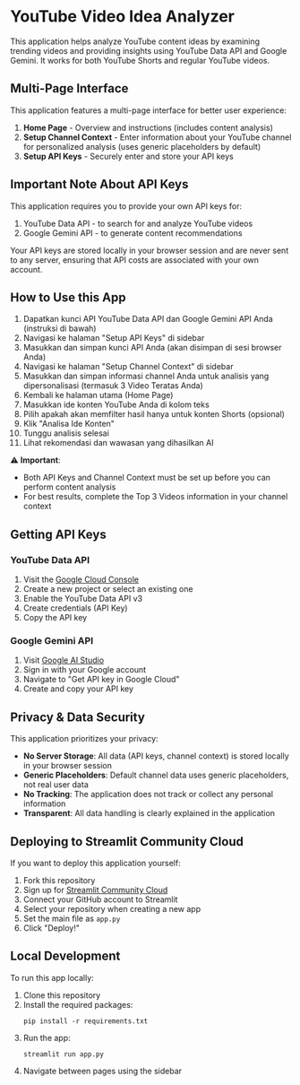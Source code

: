 # YouTube Video Idea Analyzer

This application helps analyze YouTube content ideas by examining trending videos and providing insights using YouTube Data API and Google Gemini. It works for both YouTube Shorts and regular YouTube videos.

## Multi-Page Interface

This application features a multi-page interface for better user experience:

1. **Home Page** - Overview and instructions (includes content analysis)
2. **Setup Channel Context** - Enter information about your YouTube channel for personalized analysis (uses generic placeholders by default)
3. **Setup API Keys** - Securely enter and store your API keys

## Important Note About API Keys

This application requires you to provide your own API keys for:
1. YouTube Data API - to search for and analyze YouTube videos
2. Google Gemini API - to generate content recommendations

Your API keys are stored locally in your browser session and are never sent to any server, ensuring that API costs are associated with your own account.

## How to Use this App

1. Dapatkan kunci API YouTube Data API dan Google Gemini API Anda (instruksi di bawah)
2. Navigasi ke halaman "Setup API Keys" di sidebar
3. Masukkan dan simpan kunci API Anda (akan disimpan di sesi browser Anda)
4. Navigasi ke halaman "Setup Channel Context" di sidebar
5. Masukkan dan simpan informasi channel Anda untuk analisis yang dipersonalisasi (termasuk 3 Video Teratas Anda)
6. Kembali ke halaman utama (Home Page)
7. Masukkan ide konten YouTube Anda di kolom teks
8. Pilih apakah akan memfilter hasil hanya untuk konten Shorts (opsional)
9. Klik "Analisa Ide Konten"
10. Tunggu analisis selesai
11. Lihat rekomendasi dan wawasan yang dihasilkan AI

⚠️ **Important**: 
- Both API Keys and Channel Context must be set up before you can perform content analysis
- For best results, complete the Top 3 Videos information in your channel context

## Getting API Keys

### YouTube Data API
1. Visit the [Google Cloud Console](https://console.cloud.google.com/)
2. Create a new project or select an existing one
3. Enable the YouTube Data API v3
4. Create credentials (API Key)
5. Copy the API key

### Google Gemini API
1. Visit [Google AI Studio](https://aistudio.google.com/)
2. Sign in with your Google account
3. Navigate to "Get API key in Google Cloud"
4. Create and copy your API key

## Privacy & Data Security

This application prioritizes your privacy:

- **No Server Storage**: All data (API keys, channel context) is stored locally in your browser session
- **Generic Placeholders**: Default channel data uses generic placeholders, not real user data
- **No Tracking**: The application does not track or collect any personal information
- **Transparent**: All data handling is clearly explained in the application

## Deploying to Streamlit Community Cloud

If you want to deploy this application yourself:

1. Fork this repository
2. Sign up for [Streamlit Community Cloud](https://streamlit.io/cloud)
3. Connect your GitHub account to Streamlit
4. Select your repository when creating a new app
5. Set the main file as `app.py`
6. Click "Deploy!"

## Local Development

To run this app locally:

1. Clone this repository
2. Install the required packages:
   ```
   pip install -r requirements.txt
   ```
3. Run the app:
   ```
   streamlit run app.py
   ```
4. Navigate between pages using the sidebar
